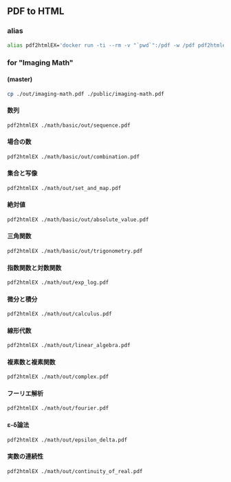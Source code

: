 ## PDF to HTML

### alias

```bash
alias pdf2htmlEX='docker run -ti --rm -v "`pwd`":/pdf -w /pdf pdf2htmlex/pdf2htmlex:0.18.8.rc2-master-20200820-alpine-3.12.0-x86_64 --process-outline 0 --zoom 1.5'
```

### for "Imaging Math"

#### (master)

```bash
cp ./out/imaging-math.pdf ./public/imaging-math.pdf
```

#### 数列

```bash
pdf2htmlEX ./math/basic/out/sequence.pdf
```

#### 場合の数

```bash
pdf2htmlEX ./math/basic/out/combination.pdf
```

#### 集合と写像

```bash
pdf2htmlEX ./math/out/set_and_map.pdf
```

#### 絶対値

```bash
pdf2htmlEX ./math/basic/out/absolute_value.pdf
```

#### 三角関数

```bash
pdf2htmlEX ./math/basic/out/trigonometry.pdf
```

#### 指数関数と対数関数

```bash
pdf2htmlEX ./math/out/exp_log.pdf
```

#### 微分と積分

```bash
pdf2htmlEX ./math/out/calculus.pdf
```

#### 線形代数

```bash
pdf2htmlEX ./math/out/linear_algebra.pdf
```

#### 複素数と複素関数

```bash
pdf2htmlEX ./math/out/complex.pdf
```

#### フーリエ解析

```bash
pdf2htmlEX ./math/out/fourier.pdf
```

#### ε-δ論法

```bash
pdf2htmlEX ./math/out/epsilon_delta.pdf
```

#### 実数の連続性

```bash
pdf2htmlEX ./math/out/continuity_of_real.pdf
```
